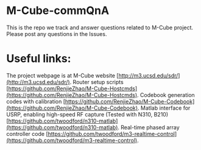 # M-Cube-commQnA
This is the repo we track and answer questions related to M-Cube project.
Please post any questions in the Issues.

# Useful links:
The project webpage is at M-Cube website [http://m3.ucsd.edu/sdr/](http://m3.ucsd.edu/sdr/).
Router setup scripts [https://github.com/RenjieZhao/M-Cube-Hostcmds](https://github.com/RenjieZhao/M-Cube-Hostcmds).
Codebook generation codes with calibration [https://github.com/RenjieZhao/M-Cube-Codebook](https://github.com/RenjieZhao/M-Cube-Codebook).
Matlab interface for USRP, enabling high-speed RF capture (Tested with N310, B210) [https://github.com/twoodford/n310-matlab](https://github.com/twoodford/n310-matlab).
Real-time phased array controller code [https://github.com/twoodford/m3-realtime-control](https://github.com/twoodford/m3-realtime-control).

